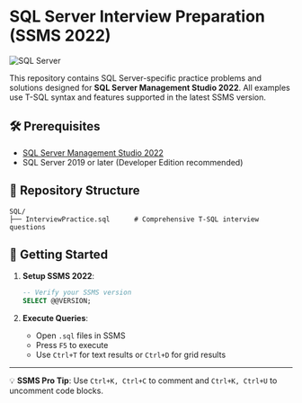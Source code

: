 # SQL Server Interview Preparation (SSMS 2022)

![SQL Server](https://img.shields.io/badge/SQL_Server-2022-blue)

This repository contains SQL Server-specific practice problems and solutions designed for **SQL Server Management Studio 2022**. All examples use T-SQL syntax and features supported in the latest SSMS version.

## 🛠️ Prerequisites

- [SQL Server Management Studio 2022](https://learn.microsoft.com/en-us/sql/ssms/download-sql-server-management-studio-ssms)
- SQL Server 2019 or later (Developer Edition recommended)

## 📂 Repository Structure

```
SQL/
├── InterviewPractice.sql      # Comprehensive T-SQL interview questions
```

## 🚀 Getting Started

1. **Setup SSMS 2022**:
   ```sql
   -- Verify your SSMS version
   SELECT @@VERSION;
   ```

2. **Execute Queries**:
   - Open `.sql` files in SSMS
   - Press `F5` to execute
   - Use `Ctrl+T` for text results or `Ctrl+D` for grid results

---

💡 **SSMS Pro Tip**: Use `Ctrl+K, Ctrl+C` to comment and `Ctrl+K, Ctrl+U` to uncomment code blocks.
